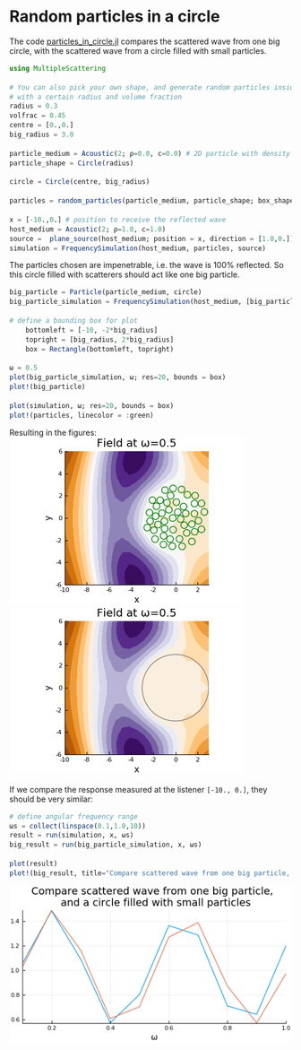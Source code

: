 # Random particles in a circle

The code [particles_in_circle.jl](particles_in_circle.jl) compares the scattered wave from one big circle, with the scattered wave from a circle filled with small particles.

```julia
using MultipleScattering

# You can also pick your own shape, and generate random particles inside it
# with a certain radius and volume fraction
radius = 0.3
volfrac = 0.45
centre = [0.,0.]
big_radius = 3.0

particle_medium = Acoustic(2; ρ=0.0, c=0.0) # 2D particle with density ρ = 0.0 and soundspeed c = 0.0
particle_shape = Circle(radius)

circle = Circle(centre, big_radius)

particles = random_particles(particle_medium, particle_shape; box_shape = circle, volume_fraction = volfrac)

x = [-10.,0.] # position to receive the reflected wave
host_medium = Acoustic(2; ρ=1.0, c=1.0)
source =  plane_source(host_medium; position = x, direction = [1.0,0.])
simulation = FrequencySimulation(host_medium, particles, source)
```
The particles chosen are impenetrable, i.e. the wave is 100\% reflected. So this circle filled with scatterers should act like one big particle.
```julia
big_particle = Particle(particle_medium, circle)
big_particle_simulation = FrequencySimulation(host_medium, [big_particle], source)

# define a bounding box for plot
    bottomleft = [-10, -2*big_radius]
    topright = [big_radius, 2*big_radius]
    box = Rectangle(bottomleft, topright)

ω = 0.5
plot(big_particle_simulation, ω; res=20, bounds = box)
plot!(big_particle)

plot(simulation, ω; res=20, bounds = box)
plot!(particles, linecolor = :green)

```
Resulting in the figures:
![The field with particles](plot_field.png)
![The field with big particle](plot_field_big.png)

If we compare the response measured at the listener `[-10., 0.]`, they should be very similar:
```julia
# define angular frequency range
ωs = collect(linspace(0.1,1.0,10))
result = run(simulation, x, ωs)
big_result = run(big_particle_simulation, x, ωs)

plot(result)
plot!(big_result, title="Compare scattered wave from one big particle, \n and a circle filled with small particles")
```
![The response comparison](plot_response_compare.png)
